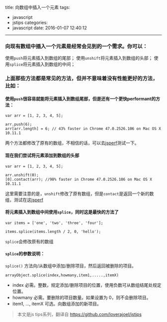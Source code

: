 title: 向数组中插入一个元素
tags:
  - javascript
  - jstips
categories:
  - javascript
date: 2016-01-07 12:40:12
---

### 向现有数组中插入一个元素是经常会见到的一个需求。你可以：
使用`push`将元素插入到数组的尾部；
使用`unshift`将元素插入到数组的头部；
使用`splice`将元素插入到数组的中间；

### 上面那些方法都是常见的方法，但并不意味着没有性能更好的方法，比如：

#### 使用`push`很容易就能将元素插入到数组尾部，但是还有一个更快performant的方法：
```
var arr = [1, 2, 3, 4, 5];

arr.push(6);
arr[arr.length] = 6; // 43% faster in Chrome 47.0.2526.106 on Mac OS X 10.11.1
```

两个方法都修改了原有的数组，不相信的话，可以去[jsperf](http://jsperf.com/push-item-inside-an-array)测试一下。

#### 现在我们尝试将元素添加到数组的头部

```
var arr = [1, 2, 3, 4, 5];

arr.unshift(0);
[0].contact(arr); //98% faster in Chrome 47.0.2526.106 on Mac OS X 10.11.1
```

这里需要注意的是，`unshift`修改了原有数组，但是`contact`是返回一个新的数组，测试在这[jsperf](http://jsperf.com/unshift-item-inside-an-array)

#### 将元素插入到数组中间使用`splice`，同时这是最快的方法了

```
var items = ['one', 'two', 'three', 'four'];

items.splice(items.length / 2, 0, 'hello');
```

`splice`会修改原有的数组

#### `splice`的参数说明：

`splice()` 方法向/从数组中添加/删除项目，然后返回被删除的项目。
```
arrayObject.splice(index,howmany,item1,.....,itemX)
```

+ index	必需。整数，规定添加/删除项目的位置，使用负数可从数组结尾处规定位置。
+ howmany	必需。要删除的项目数量。如果设置为 0，则不会删除项目。
+ item1, ..., itemX	可选。向数组添加的新项目。

>本文是js tips系列，翻译自 https://github.com/loverajoel/jstips